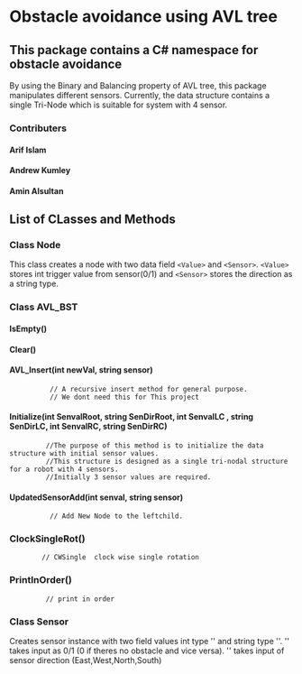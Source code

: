 # Obstacle avoidance using AVL tree 


## This package contains a C# namespace for obstacle avoidance

By using the Binary and Balancing property of AVL tree, this package manipulates different sensors.
Currently, the data structure contains a single Tri-Node which is suitable for system with 4 sensor.

### Contributers
#### Arif Islam
#### Andrew Kumley
#### Amin Alsultan


## List of CLasses and Methods

### Class Node

This class creates a node with two data field `<Value>` and `<Sensor>`. `<Value>` stores int trigger value from sensor(0/1) and `<Sensor>` stores the direction as a string type.


### Class AVL_BST

#### IsEmpty()

#### Clear()

#### AVL_Insert(int newVal, string sensor)

              // A recursive insert method for general purpose.
              // We dont need this for This project

#### Initialize(int SenvalRoot, string SenDirRoot, int SenvalLC , string SenDirLC, int SenvalRC, string SenDirRC)

             //The purpose of this method is to initialize the data structure with initial sensor values.
             //This structure is designed as a single tri-nodal structure for a robot with 4 sensors.
             //Initially 3 sensor values are required.

#### UpdatedSensorAdd(int senval, string sensor)

              // Add New Node to the leftchild. 

### ClockSingleRot()

            // CWSingle  clock wise single rotation
            
### PrintInOrder()
      
             // print in order


### Class Sensor

 Creates sensor instance with two field values int type '<TriggerVal>' and string type '<Direction>'. '<TriggerVal>' takes input as 0/1 (0 if theres no obstacle and vice versa). '<Direction>' takes input of sensor direction (East,West,North,South)
  
  



